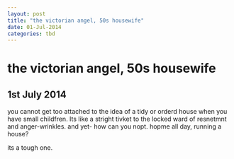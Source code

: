 ```yaml
---
layout: post
title: "the victorian angel, 50s housewife"
date: 01-Jul-2014
categories: tbd
---
```


# the victorian angel, 50s housewife

## 1st July 2014

you cannot get too attached to the idea of a tidy or orderd house when you have small childfren. Its like a stright tivket to the locked ward of resnetmnt and anger-wrinkles. and yet- how can you nopt. hopme all day,   running a house?

 

its a tough one.
